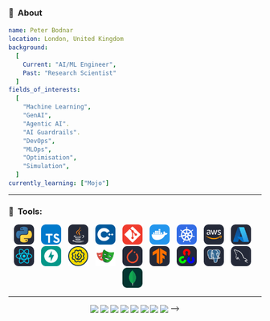 
### 👋 &nbsp;About
```yaml
name: Peter Bodnar
location: London, United Kingdom
background:
  [
    Current: "AI/ML Engineer",
    Past: "Research Scientist"
  ]
fields_of_interests:
  [
    "Machine Learning",
    "GenAI",
    "Agentic AI".
    "AI Guardrails".
    "DevOps",
    "MLOps",
    "Optimisation",
    "Simulation",
  ]  
currently_learning: ["Mojo"]
```

---

### 🚀 &nbsp;Tools:
<p align="center">
<!-- LANGUAGE -->
<span style="display: inline-block; margin-right: 10px;">
  <img src="static/icons/python-dark.svg" alt="python" width="40" height="40" />
</span>
<span style="display: inline-block; margin-right: 10px;">
  <img src="static/icons/typescript.svg" alt="typescript" width="40" height="40" />
</span>
<span style="display: inline-block; margin-right: 10px;">
  <img src="static/icons/java-dark.svg" alt="java" width="40" height="40" />
</span>
<span style="display: inline-block; margin-right: 10px;">
  <img src="static/icons/cpp.svg" alt="cplusplus" width="40" height="40" />
</span>
<span style="display: inline-block; margin-right: 10px;">
  <img src="static/icons/git.svg" alt="git" width="40" height="40"/>
</span>
<!-- <img src="static/icons/github-dark.svg" alt="github" width="40" height="40"/> -->
<!-- ENVIRONMENTS AND PLATFORMS -->
<span style="display: inline-block; margin-right: 10px;">
  <img src="static/icons/docker.svg" alt="docker" width="40" height="40"/>
</span>
<span style="display: inline-block; margin-right: 10px;">
  <img src="static/icons/kubernetes.svg" alt="docker" width="40" height="40"/>
</span>
<span style="display: inline-block; margin-right: 10px;">
  <img src="static/icons/aws-dark.svg" alt="docker" width="40" height="40"/>
</span>
<span style="display: inline-block; margin-right: 10px;">
  <img src="static/icons/azure-dark.svg" alt="docker" width="40" height="40"/>
</span>
<span style="display: inline-block; margin-right: 10px;">
  <img src="static/icons/react-dark.svg" alt="react" width="40" height="40" />
</span>
<!-- <img src="static/icons/nextjs-dark.svg" alt="nodejs" width="40" height="40" /> -->
<span style="display: inline-block; margin-right: 10px;">
  <img src="static/icons/fastapi.svg" alt="fastapi" width="40" height="40" />
</span>
<!-- QUALITY ASSURANCE AND TESTING -->
<span style="display: inline-block; margin-right: 10px;">
  <img src="static/icons/soapui.svg" alt="soapui" width="40" height="40" />
</span>
<span style="display: inline-block; margin-right: 10px;">
  <img src="static/icons/playwright.svg" alt="playwright" width="40" height="40" />
</span>
<!-- DEEP LEARNING -->
<span style="display: inline-block; margin-right: 10px;">
  <img src="static/icons/pytorch-dark.svg" alt="pytorch" width="40" height="40" />
</span>
<span style="display: inline-block; margin-right: 10px;">
  <img src="static/icons/tensorflow-dark.svg" alt="tensorflow" width="40" height="40" />
</span>
<span style="display: inline-block; margin-right: 10px;">
  <img src="static/icons/opencv-dark.svg" alt="opencv" width="40" height="40" />
</span>
<!-- DATABASE -->
<span style="display: inline-block; margin-right: 10px;">
  <img src="static/icons/postgresql-dark.svg" alt="postgresql" width="40" height="40" />
</span>
<span style="display: inline-block; margin-right: 10px;">
  <img src="static/icons/mysql-dark.svg" alt="mysql" width="40" height="40" />
</span>
<span style="display: inline-block; margin-right: 10px;">
  <img src="static/icons/mongodb.svg" alt="mongodb" width="40" height="40" />
</span>
</p>

---

<!-- METRICS -->
<div align="center">
  <img align="center" src="http://github-profile-summary-cards.vercel.app/api/cards/stats?username=ptbdnr&theme=cobalt2" height="180em" />
  <img align="center" src="http://github-profile-summary-cards.vercel.app/api/cards/stats?username=ptbdnr&theme=cobalt2" height="180em" />
  <img align="center" src="http://github-profile-summary-cards.vercel.app/api/cards/productive-time?username=ptbdnr&theme=cobalt2&utcOffset=8" height="180em" />
  <img align="center" src="http://github-profile-summary-cards.vercel.app/api/cards/profile-details?username=ptbdnr&theme=cobalt2" height="180em" />
  <img align="center" src="http://github-profile-summary-cards.vercel.app/api/cards/most-commit-language?username=ptbdnr&theme=cobalt2" height="180em" />
  <img align="center" src="http://github-profile-summary-cards.vercel.app/api/cards/repos-per-language?username=ptbdnr&theme=cobalt2" height="180em" />
  <img align="center" src="http://github-profile-summary-cards.vercel.app/api/cards/productive-time?username=ptbdnr&theme=cobalt2" height="180em" />
  <img align="center" src="https://github-readme-activity-graph.vercel.app/graph?username=ptbdnr&theme=synthwave-84"/> -->
  <!-- https://githubunwrapped.com/ptbdnr -->
</div>
